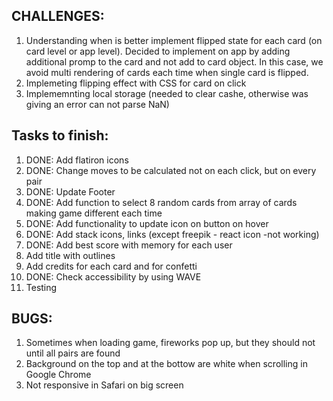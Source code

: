 ## CHALLENGES:
1. Understanding when is better implement flipped state for each card (on card level or app level).
Decided to implement on app by adding additional promp to the card and not add to card object.
In this case, we avoid multi rendering of cards each time when single card is flipped.
2. Implemeting flipping effect with CSS for card on click
3. Implememnting local storage (needed to clear cashe, otherwise was giving an error can not parse NaN)


## Tasks to finish:
1. DONE: Add flatiron icons
2. DONE: Change moves to be calculated not on each click, but on every pair
3. DONE: Update Footer
4. DONE: Add function to select 8 random cards from array of cards making game different each time 
5. DONE: Add functionality to update icon on button on hover 
6. DONE: Add stack icons, links (except freepik - react icon -not working) 
8. DONE: Add best score with memory for each user
9. Add title with outlines
10. Add credits for each card and for confetti
11. DONE: Check accessibility by using WAVE
12. Testing
    

## BUGS:
1. Sometimes when loading game, fireworks pop up, but they should not until all pairs are found
2. Background on the top and at the bottow are white when scrolling in Google Chrome
3. Not responsive in Safari on big screen
